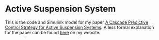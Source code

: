 # Active Suspension System
This is the code and Simulink model for my paper [A Cascade Predictive Control Strategy for Active Suspension Systems](https://ieeexplore.ieee.org/document/8609778). A less formal explanation for the paper can be found [here](https://saksham-jain.com/p5.html) on my website.
